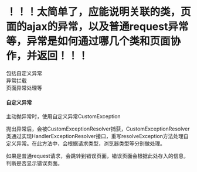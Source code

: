 # ！！！太简单了，应能说明关联的类，页面的ajax的异常，以及普通request异常等，异常是如何通过哪几个类和页面协作，并返回！！！

包括自定义异常  
异常拦载  
页面异常处理等

#### 自定义异常

主动抛异常时，使用自定义异常CustomException

抛出异常后，会被CustomExceptionResolver捕获，CustomExceptionResolver类通过实现HandlerExceptionResolver接口，重写resolveException方法处理自定义异常。在此方法中，会根据请求类型，浏览器类型等分别做处理。

如果是普通request请求，会跳转到错误页面，错误页面会根据此处存入的信息，判断是否显示错误页面。

